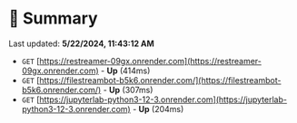 # 📖 Summary
Last updated: **5/22/2024, 11:43:12 AM**

- `GET` [https://restreamer-09gx.onrender.com](https://restreamer-09gx.onrender.com) - **Up** (414ms)
- `GET` [https://filestreambot-b5k6.onrender.com/](https://filestreambot-b5k6.onrender.com/) - **Up** (307ms)
- `GET` [https://jupyterlab-python3-12-3.onrender.com](https://jupyterlab-python3-12-3.onrender.com) - **Up** (204ms)
